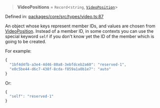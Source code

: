 > **VideoPositions** = `Record`\<`string`, [`VideoPosition`](VideoPosition.md)\>

Defined in: [packages/core/src/types/video.ts:87](https://github.com/signalwire/signalwire-js/blob/52fa77b6c8db68f4c99b30b3776f45a4309e15bf/packages/core/src/types/video.ts#L87)

An object whose keys represent member IDs, and values are chosen from
[VideoPosition](VideoPosition.md). Instead of a member ID, in some contexts you can use
the special keyword `self` if you don't know yet the ID of the member which
is going to be created.

For example:

```js
{
  "1bf4d4fb-a3e4-4d46-80a8-3ebfdceb2a60": "reserved-1",
  "e0c5be44-d6c7-438f-8cda-f859a1a0b1e7": "auto"
}
```

Or:

```js
{
  "self": "reserved-1"
}
```
